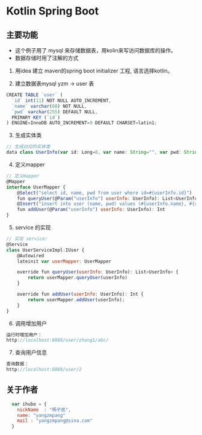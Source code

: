 # Kotlin Spring Boot

## 主要功能

* 这个例子用了 mysql 来存储数据表，用kolin来写访问数据库的操作。
* 数据存储时用了注解的方式

1. 用idea 建立 maven的spring boot initializer 工程, 语言选择kotlin。

2. 建立数据表mysql   yzm -> user  表
```javascript
CREATE TABLE `user` (
  `id` int(11) NOT NULL AUTO_INCREMENT,
  `name` varchar(80) NOT NULL,
  `pwd` varchar(255) DEFAULT NULL,
  PRIMARY KEY (`id`)
) ENGINE=InnoDB AUTO_INCREMENT=9 DEFAULT CHARSET=latin1;
```
3. 生成实体类
```javascript
// 生成对应的实体类
data class UserInfo(var id: Long=0, var name: String="", var pwd: String="")
```
4. 定义mapper
```javascript
// 定义mapper
@Mapper
interface UserMapper {
    @Select("select id, name, pwd from user where id=#{userInfo.id}")
    fun queryUser(@Param("userInfo") userInfo: UserInfo): List<UserInfo>
    @Insert("insert into user (name, pwd) values (#{userInfo.name}, #{userInfo.pwd})")
    fun addUser(@Param("userInfo") userInfo: UserInfo): Int
}
```
5. service 的实现
```javascript
// 实现 service:
@Service
class UserServiceImpl:IUser {
    @Autowired
    lateinit var userMapper: UserMapper

    override fun queryUser(userInfo: UserInfo): List<UserInfo> {
        return userMapper.queryUser(userInfo)
    }

    override fun addUser(userInfo: UserInfo): Int {
        return userMapper.addUser(userInfo);
    }
}
```
6. 调用增加用户
```javascript
运行时增加用户： 
http://localhost:8888/user/zhang1/abc/
```
7. 查询用户信息
```javascript
查询数据：
http://localhost:8888/user/2
```

## 关于作者

```javascript
  var ihubo = {
    nickName  : "杨子民",
    name: "yangzmpang"
    mail : "yangzmpang@sina.com"
  }
